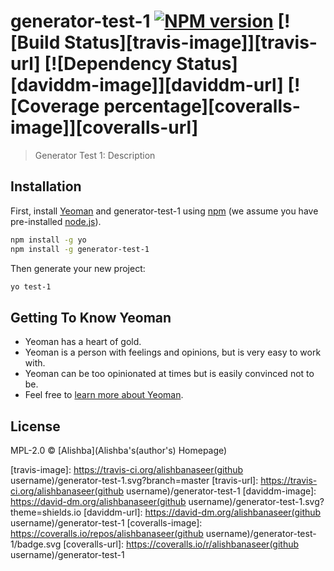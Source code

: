 # generator-test-1 [![NPM version][npm-image]][npm-url] [![Build Status][travis-image]][travis-url] [![Dependency Status][daviddm-image]][daviddm-url] [![Coverage percentage][coveralls-image]][coveralls-url]
> Generator Test 1: Description

## Installation

First, install [Yeoman](http://yeoman.io) and generator-test-1 using [npm](https://www.npmjs.com/) (we assume you have pre-installed [node.js](https://nodejs.org/)).

```bash
npm install -g yo
npm install -g generator-test-1
```

Then generate your new project:

```bash
yo test-1
```

## Getting To Know Yeoman

 * Yeoman has a heart of gold.
 * Yeoman is a person with feelings and opinions, but is very easy to work with.
 * Yeoman can be too opinionated at times but is easily convinced not to be.
 * Feel free to [learn more about Yeoman](http://yeoman.io/).

## License

MPL-2.0 © [Alishba](Alishba&#39;s(author&#39;s) Homepage)


[npm-image]: https://badge.fury.io/js/generator-test-1.svg
[npm-url]: https://npmjs.org/package/generator-test-1
[travis-image]: https://travis-ci.org/alishbanaseer(github username)/generator-test-1.svg?branch=master
[travis-url]: https://travis-ci.org/alishbanaseer(github username)/generator-test-1
[daviddm-image]: https://david-dm.org/alishbanaseer(github username)/generator-test-1.svg?theme=shields.io
[daviddm-url]: https://david-dm.org/alishbanaseer(github username)/generator-test-1
[coveralls-image]: https://coveralls.io/repos/alishbanaseer(github username)/generator-test-1/badge.svg
[coveralls-url]: https://coveralls.io/r/alishbanaseer(github username)/generator-test-1
